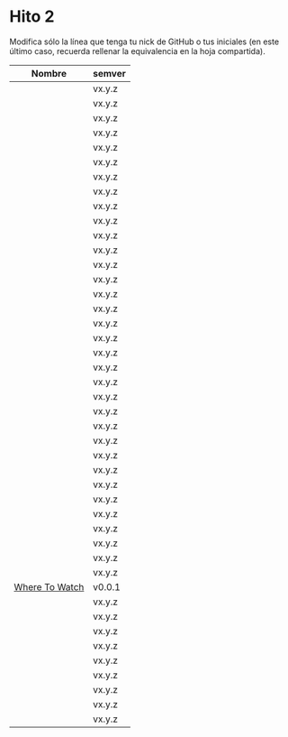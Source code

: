 # Hito 2

Modifica sólo la línea que tenga tu nick de GitHub o tus iniciales (en este
último caso, recuerda rellenar la equivalencia en la hoja compartida).


|                                                       Nombre | semver |
|--------------------------------------------------------------|--------|
|                                   <!-- Enlace de A M A M --> | vx.y.z |
|                        <!-- Enlace de @khawla-k-banydomi --> | vx.y.z |
|                                   <!-- Enlace de B A F H --> | vx.y.z |
|                                       <!-- Enlace de B H --> | vx.y.z |
|                                   <!-- Enlace de 4yacine --> | vx.y.z |
|                                 <!-- Enlace de kevincamp --> | vx.y.z |
|                                <!-- Enlace de mcarmona99 --> | vx.y.z |
|                                 <!-- Enlace de jumacasni --> | vx.y.z |
|                                <!-- Enlace de guillecchm --> | vx.y.z |
|                               <!-- Enlace de D L V H J L --> | vx.y.z |
|                               <!-- Enlace de jlgallego99 --> | vx.y.z |
|                                    <!-- Enlace de migueg --> | vx.y.z |
|                                      <!-- Enlace de jcgq --> | vx.y.z |
|                                   <!-- Enlace de LCinder --> | vx.y.z |
|                                       <!-- Enlace de I Z --> | vx.y.z |
|                                       <!-- Enlace de J M --> | vx.y.z |
|                                   <!-- Enlace de K M E S --> | vx.y.z |
|                                       <!-- Enlace de K Z --> | vx.y.z |
|                              <!-- Enlace de DomingoLopez --> | vx.y.z |
|                               <!-- Enlace de MenaBarrera --> | vx.y.z |
|                                   <!-- Enlace de Mil4n0r --> | vx.y.z |
|                                     <!-- Enlace de N M D --> | vx.y.z |
|                                       <!-- Enlace de N N --> | vx.y.z |
|                                     <!-- Enlace de O T M --> | vx.y.z |
|                                     <!-- Enlace de O A A --> | vx.y.z |
|                                   <!-- Enlace de P S S L --> | vx.y.z |
|                                   <!-- Enlace de Samius1 --> | vx.y.z |
|                                   <!-- Enlace de Anglepi --> | vx.y.z |
|                                <!-- Enlace de opolovynka --> | vx.y.z |
|                               <!-- Enlace de soyjorgeprg --> | vx.y.z |
|                                 <!-- Enlace de Palinkara --> | vx.y.z |
|                          <!-- Enlace de FernandoRoldan93 --> | vx.y.z |
|                                     <!-- Enlace de R B A --> | vx.y.z |
|                                    <!-- Enlace de jscoba --> | vx.y.z |
| [Where To Watch](https://github.com/Josalmer/where-to-watch) | v0.0.1 |
|                                    <!-- Enlace de ajalba --> | vx.y.z |
|                                <!-- Enlace de Koltharius --> | vx.y.z |
|                                     <!-- Enlace de S M C --> | vx.y.z |
|                                   <!-- Enlace de saxtonv --> | vx.y.z |
|                                   <!-- Enlace de Nastard --> | vx.y.z |
|                            <!-- Enlace de marcos-toranzo --> | vx.y.z |
|                            <!-- Enlace de carlostorralba --> | vx.y.z |
|                                   <!-- Enlace de vtt0001 --> | vx.y.z |
|                            <!-- Enlace de ccvaillant1992 --> | vx.y.z |
